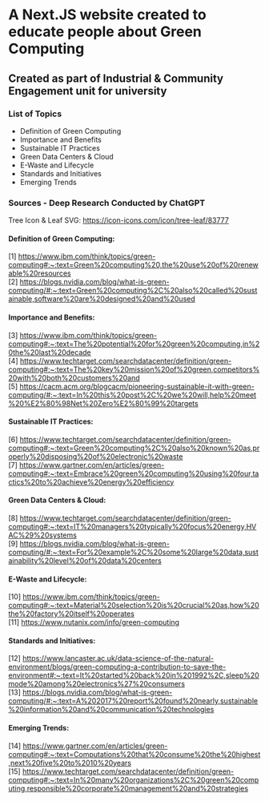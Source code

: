 # A Next.JS website created to educate people about Green Computing
## Created as part of Industrial & Community Engagement unit for university

### List of Topics
- Definition of Green Computing
- Importance and Benefits
- Sustainable IT Practices
- Green Data Centers & Cloud
- E-Waste and Lifecycle
- Standards and Initiatives
- Emerging Trends

### Sources - Deep Research Conducted by ChatGPT
Tree Icon & Leaf SVG: https://icon-icons.com/icon/tree-leaf/83777

#### Definition of Green Computing:
[1] https://www.ibm.com/think/topics/green-computing#:~:text=Green%20computing%20,the%20use%20of%20renewable%20resources  
[2] https://blogs.nvidia.com/blog/what-is-green-computing/#:~:text=Green%20computing%2C%20also%20called%20sustainable,software%20are%20designed%20and%20used

#### Importance and Benefits: 
[3] https://www.ibm.com/think/topics/green-computing#:~:text=The%20potential%20for%20green%20computing,in%20the%20last%20decade  
[4] https://www.techtarget.com/searchdatacenter/definition/green-computing#:~:text=The%20key%20mission%20of%20green,competitors%20with%20both%20customers%20and  
[5] https://cacm.acm.org/blogcacm/pioneering-sustainable-it-with-green-computing/#:~:text=In%20this%20post%2C%20we%20will,help%20meet%20%E2%80%98Net%20Zero%E2%80%99%20targets

#### Sustainable IT Practices: 
[6] https://www.techtarget.com/searchdatacenter/definition/green-computing#:~:text=Green%20computing%2C%20also%20known%20as,properly%20disposing%20of%20electronic%20waste  
[7] https://www.gartner.com/en/articles/green-computing#:~:text=Embrace%20green%20computing%20using%20four,tactics%20to%20achieve%20energy%20efficiency

#### Green Data Centers & Cloud: 
[8] https://www.techtarget.com/searchdatacenter/definition/green-computing#:~:text=IT%20managers%20typically%20focus%20energy,HVAC%29%20systems  
[9] https://blogs.nvidia.com/blog/what-is-green-computing/#:~:text=For%20example%2C%20some%20large%20data,sustainability%20level%20of%20data%20centers

#### E-Waste and Lifecycle:
[10] https://www.ibm.com/think/topics/green-computing#:~:text=Material%20selection%20is%20crucial%20as,how%20the%20factory%20itself%20operates  
[11] https://www.nutanix.com/info/green-computing

#### Standards and Initiatives: 
[12] https://www.lancaster.ac.uk/data-science-of-the-natural-environment/blogs/green-computing-a-contribution-to-save-the-environment#:~:text=It%20started%20back%20in%201992%2C,sleep%20mode%20among%20electronics%27%20consumers  
[13] https://blogs.nvidia.com/blog/what-is-green-computing/#:~:text=A%202017%20report%20found%20nearly,sustainable%20information%20and%20communication%20technologies

#### Emerging Trends:
[14] https://www.gartner.com/en/articles/green-computing#:~:text=Computations%20that%20consume%20the%20highest,next%20five%20to%2010%20years  
[15] https://www.techtarget.com/searchdatacenter/definition/green-computing#:~:text=In%20many%20organizations%2C%20green%20computing,responsible%20corporate%20management%20and%20strategies
